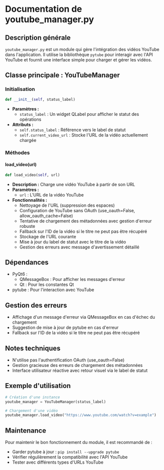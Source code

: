 # Documentation de youtube_manager.py

## Description générale
`youtube_manager.py` est un module qui gère l'intégration des vidéos YouTube dans l'application. Il utilise la bibliothèque `pytube` pour interagir avec l'API YouTube et fournit une interface simple pour charger et gérer les vidéos.

## Classe principale : YouTubeManager

### Initialisation
```python
def __init__(self, status_label)
```
- **Paramètres :**
  - `status_label` : Un widget QLabel pour afficher le statut des opérations
- **Attributs :**
  - `self.status_label` : Référence vers le label de statut
  - `self.current_video_url` : Stocke l'URL de la vidéo actuellement chargée

### Méthodes

#### load_video(url)
```python
def load_video(self, url)
```
- **Description :** Charge une vidéo YouTube à partir de son URL
- **Paramètres :**
  - `url` : L'URL de la vidéo YouTube
- **Fonctionnalités :**
  - Nettoyage de l'URL (suppression des espaces)
  - Configuration de YouTube sans OAuth (use_oauth=False, allow_oauth_cache=False)
  - Tentative de chargement des métadonnées avec gestion d'erreur robuste
  - Fallback sur l'ID de la vidéo si le titre ne peut pas être récupéré
  - Stockage de l'URL courante
  - Mise à jour du label de statut avec le titre de la vidéo
  - Gestion des erreurs avec message d'avertissement détaillé

## Dépendances
- PyQt6 :
  - QMessageBox : Pour afficher les messages d'erreur
  - Qt : Pour les constantes Qt
- pytube : Pour l'interaction avec YouTube

## Gestion des erreurs
- Affichage d'un message d'erreur via QMessageBox en cas d'échec du chargement
- Suggestion de mise à jour de pytube en cas d'erreur
- Fallback sur l'ID de la vidéo si le titre ne peut pas être récupéré

## Notes techniques
- N'utilise pas l'authentification OAuth (use_oauth=False)
- Gestion gracieuse des erreurs de chargement des métadonnées
- Interface utilisateur réactive avec retour visuel via le label de statut

## Exemple d'utilisation
```python
# Création d'une instance
youtube_manager = YouTubeManager(status_label)

# Chargement d'une vidéo
youtube_manager.load_video("https://www.youtube.com/watch?v=example")
```

## Maintenance
Pour maintenir le bon fonctionnement du module, il est recommandé de :
- Garder pytube à jour : `pip install --upgrade pytube`
- Vérifier régulièrement la compatibilité avec l'API YouTube
- Tester avec différents types d'URLs YouTube
